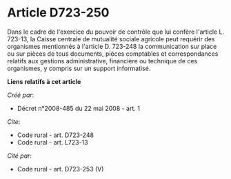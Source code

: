 # Article D723-250

Dans le cadre de l'exercice du pouvoir de contrôle que lui confère l'article L. 723-13, la Caisse centrale de mutualité
sociale agricole peut requérir des organismes mentionnés à l'article D. 723-248 la communication sur place ou sur pièces de
tous documents, pièces comptables et correspondances relatifs aux gestions administrative, financière ou technique de ces
organismes, y compris sur un support informatisé.

**Liens relatifs à cet article**

_Créé par_:

  - Décret n°2008-485 du 22 mai 2008 - art. 1

_Cite_:

  - Code rural - art. D723-248
  - Code rural - art. L723-13

_Cité par_:

  - Code rural - art. D723-253 (V)
